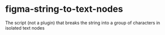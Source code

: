 # figma-string-to-text-nodes
The script (not a plugin) that breaks the string into a group of characters in isolated text nodes
